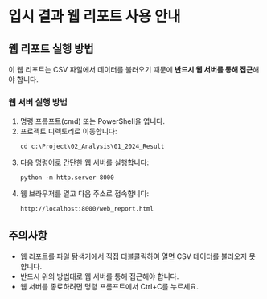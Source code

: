 # 입시 결과 웹 리포트 사용 안내

## 웹 리포트 실행 방법

이 웹 리포트는 CSV 파일에서 데이터를 불러오기 때문에 **반드시 웹 서버를 통해 접근**해야 합니다.

### 웹 서버 실행 방법

1. 명령 프롬프트(cmd) 또는 PowerShell을 엽니다.
2. 프로젝트 디렉토리로 이동합니다:
   ```
   cd c:\Project\02_Analysis\01_2024_Result
   ```
3. 다음 명령어로 간단한 웹 서버를 실행합니다:
   ```
   python -m http.server 8000
   ```
4. 웹 브라우저를 열고 다음 주소로 접속합니다:
   ```
   http://localhost:8000/web_report.html
   ```

## 주의사항

- 웹 리포트를 파일 탐색기에서 직접 더블클릭하여 열면 CSV 데이터를 불러오지 못합니다.
- 반드시 위의 방법대로 웹 서버를 통해 접근해야 합니다.
- 웹 서버를 종료하려면 명령 프롬프트에서 Ctrl+C를 누르세요.
